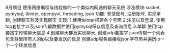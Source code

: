 8月项目
使用网络编程与线程做的一个类似内网通的聊天系统
涉及模块:socket, pymysql, tkinter, openpyxl, threading, json
功能: 登录账号, 注册账号, 实现单聊, 创建聊天群及实现聊天
实现: 1.使用tkinter搭建各个界面
      2.注册以及登录, 使用tcp套接字以及json传输数据并使用pymysql保存信息及查询信息
      3.单聊 使用tcp套接字传输聊天信息
      4.创建聊天群及实现聊天, 创建udp套接字 json传输一个列表包含群里所有人的ip以及要发送的信息
        创建udp服务器接收json字符串并遍历ip一个一个转发信息
